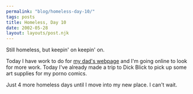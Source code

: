 ```yaml
---
permalink: "blog/homeless-day-10/"
tags: posts
title: Homeless, Day 10
date: 2002-05-28
layout: layouts/post.njk
---
```


Still homeless, but keepin' on keepin' on.

Today I have work to do for [my dad's webpage][1] and I'm going online to look for more work. Today I've already made a trip to Dick Blick to pick up some art supplies for my porno comics. 

Just 4 more homeless days until I move into my new place. I can't wait.

 [1]: http://www.pontiactripower.com